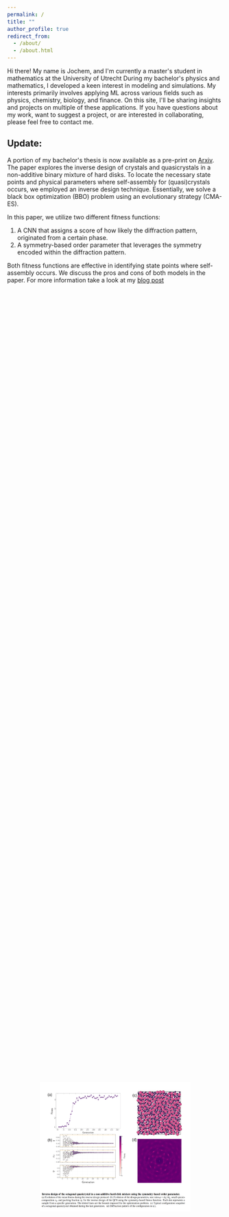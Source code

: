 ```yaml
---
permalink: /
title: ""
author_profile: true
redirect_from: 
  - /about/
  - /about.html
---
```

Hi there! My name is Jochem, and I'm currently a master's student in mathematics at the University of Utrecht
During my bachelor's physics and mathematics, I developed a keen interest in modeling and simulations.
My interests primarily involves applying ML across various fields such as physics, chemistry, biology, and finance. 
On this site, I'll be sharing insights and projects on multiple of these applications.
If you have questions about my work, want to suggest a project, or are interested in collaborating, please feel free to contact me.




## Update:
A portion of my bachelor's thesis is now available as a pre-print on [Arxiv](https://arxiv.org/abs/2403.15277).
The paper explores the inverse design of crystals and quasicrystals in a non-additive binary mixture of hard disks. 
To locate the necessary state points and physical parameters where self-assembly for (quasi)crystals occurs, we employed an inverse design technique. 
Essentially, we solve a black box optimization (BBO) problem using an evolutionary strategy (CMA-ES).

In this paper, we utilize two different fitness functions:

  1. A CNN that assigns a score of how likely the diffraction pattern, originated from a certain phase.
  2. A symmetry-based order parameter that leverages the symmetry encoded within the diffraction pattern.

Both fitness functions are effective in identifying state points where self-assembly occurs. We discuss the pros and cons of both models in the paper.
For more information take a look at my [blog post](https://JochemLange.github.io/posts/2024-04-24-quasicrystals)

<div style="display: flex; flex-direction: column; justify-content: center; align-items: center; height: 100vh;">
  <img src="/images/InverseDesignSymmetrybasedmethodResult.png" style="max-width: 70%; max-height: 70%; margin-bottom: 0;">
  <img src="/images/InverseDesignSymmetry-text.png" style="max-width: 70%; max-height: 70%; margin-top: 0;">
</div>
